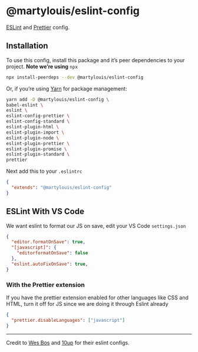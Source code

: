 # @martylouis/eslint-config

[ESLint](https://eslint.org) and [Prettier](https://prettier.io) config.

## Installation

To use this config, install this package and it’s peer dependencies to your project. **Note we’re using** `npx`

```sh
npx install-peerdeps --dev @martylouis/eslint-config
```

Or, if you’re using [Yarn](https://yarn.io) for package management:

```sh
yarn add -D @martylouis/eslint-config \
babel-eslint \
eslint \
eslint-config-prettier \
eslint-config-standard \
eslint-plugin-html \
eslint-plugin-import \
eslint-plugin-node \
eslint-plugin-prettier \
eslint-plugin-promise \
eslint-plugin-standard \
prettier
```

Next add this to your `.eslintrc`

```json
{
  "extends": "@martylouis/eslint-config"
}
```

## ESLint With VS Code

We want eslint to format our JS on save, edit your VS Code `settings.json`

```json
{
  "editor.formatOnSave": true,
  "[javascript]": {
    "editorformatOnSave": false
  },
  "eslint.autoFixOnSave": true,
}
```

### With the Prettier extension

If you have the prettier extension enabled for other languages like CSS and HTML, turn it off for JS since we are doing it through Eslint already

```json
{
  "prettier.disableLanguages": ["javascript"]
}
```

------
Credit to [Wes Bos](https://github.com/wesbos/eslint-config-wesbos) and [10up](https://github.com/10up/eslint-config) for their eslint configs.